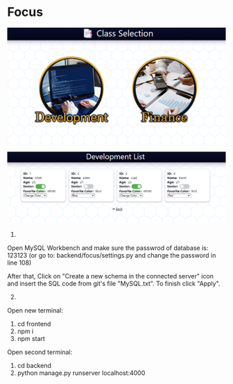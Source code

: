 # Focus

![Alt Text](preview1.png)

![Alt Text](preview2.png)

1. 
Open MySQL Workbench and make sure the passwrod of database is:
123123
(or go to: backend/focus/settings.py and change the password in line 108)

After that, Click on "Create a new schema in the connected server" icon and insert the SQL code from git's file "MySQL.txt".
To finish click "Apply".

2.
Open new terminal:
1) cd frontend
2) npm i
3) npm start

Open second terminal:
1) cd backend
2) python manage.py runserver localhost:4000

